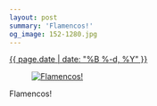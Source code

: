 ```yaml
---
layout: post
summary: 'Flamencos!'
og_image: 152-1280.jpg
---
```


<p>
 <time>
  <a href="/152">
   {{ page.date | date: "%B %-d, %Y" }}
  </a>
 </time>
 <a href="/152">
  <figure data-taken="11/8/2013">
   <img alt="Flamencos!" sizes="(min-width: 700px) 50vw, calc(100vw - 2rem)" src="{{ site.assets_url }}/152-640.jpg" srcset="{{ site.assets_url }}/152-1280.jpg 1280w, {{ site.assets_url }}/152-960.jpg 960w, {{ site.assets_url }}/152-640.jpg 640w, {{ site.assets_url }}/152-320.jpg 320w"/>
  </figure>
 </a>
 <span>
  Flamencos!
 </span>
</p>
